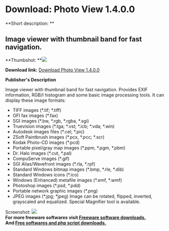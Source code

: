 # Download: Photo View 1.4.0.0

**Short description: **

## Image viewer with thumbnail band for fast navigation.

  
**Thumbshot: **![](http://www.freewarefiles.com/screenshot/mitecphotoview_md.gif)   
  
**Download link:** [Download Photo View 1.4.0.0](http://freesoftwares.boysofts.com/Photo-View_program_19769.html)  
  

**Publisher's Description**  
  

Image viewer with thumbnail band for fast navigation. Provides EXIF
information, RGB/I histogram and some basic image processing tools. It can
display these image formats:

  * TIFF images (*.tif; *.tiff) 
  * GFI fax images (*.fax) 
  * SGI images (*.bw, *.rgb, *.rgba, *.sgi) 
  * Truevision images (*.tga; *.vst; *.icb; *.vda; *.win) 
  * Autodesk images files (*.cel; *.pic) 
  * ZSoft Paintbrush images (*.pcx, *.pcc; *.scr) 
  * Kodak Photo-CD images (*.pcd) 
  * Portable pixel/gray map images (*.ppm, *.pgm, *.pbm) 
  * Dr. Halo images (*.cut, *.pal) 
  * CompuServe images (*.gif) 
  * SGI Alias/Wavefront images (*.rla, *.rpf) 
  * Standard Windows bitmap images (*.bmp, *.rle, *.dib) 
  * Standard Windows icons (*.ico) 
  * Windows (Enhanced) metafile images (*.emf, *.wmf) 
  * Photoshop images (*.psd, *.pdd) 
  * Portable network graphic images (*.png) 
  * JPEG images (*.jpg; *jpeg) 
Image can be rotated, flipped, inverted, grayscaled and equalized. Special
Magnifier tool is available.

  
  
Screenshot: ![](http://www.freewarefiles.com/screenshot/mitecphotoview.gif)  
**For more freeware softwares visit [Freeware software downloads.](http://freesoftwares.boysofts.com/)**   
**And [Free softwares and php script downloads.](http://www.boysofts.com/)**

